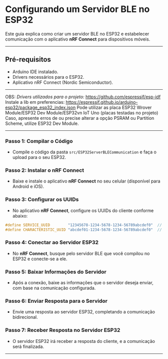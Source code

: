 # Configurando um Servidor BLE no ESP32

Este guia explica como criar um servidor BLE no ESP32 e estabelecer comunicação com o aplicativo **nRF Connect** para dispositivos móveis.

---

## **Pré-requisitos**
- Arduino IDE instalado.  
- Drivers necessários para o ESP32.  
- Aplicativo nRF Connect (Nordic Semiconductor).  

---

OBS: *Drivers utilizados para o projeto:* https://github.com/espressif/esp-idf
Instale a lib em preferencias: https://espressif.github.io/arduino-esp32/package_esp32_index.json
Pode utilizar as placa ESP32 Wrover Module/ESP32 Dev Module/ESP32vn IoT Uno (placas testadas no projeto)
Caso, apresente erros de ou precise alterar a opção PSRAM ou Partition Scheme, utilize ESP32 Dev Module.

---


### Passo 1: Compilar o Código

- Compile o código da pasta `src/ESP32ServerBLECommunication` e faça o upload para o seu ESP32.

### Passo 2: Instalar o nRF Connect

- Baixe e instale o aplicativo **nRF Connect** no seu celular (disponível para Android e iOS).

### Passo 3: Configurar os UUIDs

- No aplicativo **nRF Connect**, configure os UUIDs do cliente conforme abaixo:

```cpp
#define SERVICE_UUID        "12345678-1234-5678-1234-56789abcdef0"  // UUID para o serviço
#define CHARACTERISTIC_UUID "abcdef01-1234-5678-1234-56789abcdef0"  // UUID para a característica
```

### Passo 4: Conectar ao Servidor ESP32

- No **nRF Connect**, busque pelo servidor BLE que você compilou no ESP32 e conecte-se a ele.

### Passo 5: Baixar Informações do Servidor

- Após a conexão, baixe as informações que o servidor deseja enviar, com base na comunicação configurada.

### Passo 6: Enviar Resposta para o Servidor

- Envie uma resposta ao servidor ESP32, completando a comunicação bidirecional.

### Passo 7: Receber Resposta no Servidor ESP32

- O servidor ESP32 irá receber a resposta do cliente, e a comunicação será finalizada.

---
